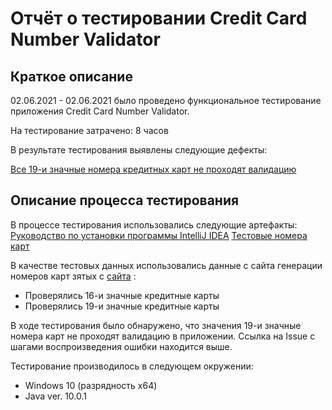# Отчёт о тестировании Credit Card Number Validator

## Краткое описание

02.06.2021 - 02.06.2021 было проведено функциональное тестирование приложения Credit Card Number Validator.

На тестирование затрачено: 8 часов

В результате тестирования выявлены следующие дефекты:

[Все 19-и значные номера кредитных карт не проходят валидацию](https://github.com/Detrxd/RefactoringHW_1/issues/1)

## Описание процесса тестирования

В процессе тестирования использовались следующие артефакты:
[Руководство по установки программы IntelliJ IDEA](https://gb.ru/posts/intellij_idea_setup)
[Тестовые номера карт](https://www.freeformatter.com/credit-card-number-generator-validator.html)


В качестве тестовых данных использовались данные с сайта генерации номеров карт зятых с [сайта](https://www.freeformatter.com/credit-card-number-generator-validator.html) :
* Проверялись 16-и значные  кредитные карты
* Проверялись 19-и значные кредитные карты

В ходе тестирования было обнаружено, что значения 19-и значные номера карт не проходят валидацию в приложении. Ссылка на Issue с шагами воспроизведения ошибки находится выше.

Тестирование производилось в следующем окружении:
* Windows 10 (разрядность х64)
* Java ver. 10.0.1